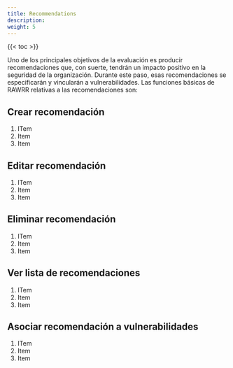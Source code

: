 ```yaml
---
title: Recommendations
description:
weight: 5
---
```


{{< toc >}}

Uno de los principales objetivos de la evaluación es producir recomendaciones que, con
suerte, tendrán un impacto positivo en la seguridad de la organización. Durante este
paso, esas recomendaciones se especificarán y vincularán a vulnerabilidades. Las
funciones básicas de RAWRR relativas a las recomendaciones son:

## Crear recomendación

1. ITem
1. Item
1. Item

## Editar recomendación

1. ITem
1. Item
1. Item

## Eliminar recomendación

1. ITem
1. Item
1. Item

## Ver lista de recomendaciones

1. ITem
1. Item
1. Item

## Asociar recomendación a vulnerabilidades

1. ITem
1. Item
1. Item